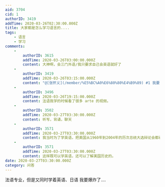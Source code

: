 ```yaml
---
aid: 3704
cid: 1
authorID: 3419
addTime: 2020-03-26T02:30:00.000Z
title: 大家都是怎么学习语言的....
tags:
    - 语言
    - 学习
comments:
    -
        authorID: 3615
        addTime: 2020-03-26T03:00:00.000Z
        content: 大神啊，会三门外语/我只要求自己会英语就好了
    -
        authorID: 3419
        addTime: 2020-03-26T03:15:00.000Z
        content: "@[张怀义](/member/%E5%BC%A0%E6%80%80%E4%B9%89) #1 我要是大神就好了....\U0001F927"
    -
        authorID: 3496
        addTime: 2020-03-26T19:15:00.000Z
        content: 法语我学的时候看了很多 arte 的视频。
    -
        authorID: 3502
        addTime: 2020-03-27T03:30:00.000Z
        content: 听写，背诵，聊天
    -
        authorID: 3571
        addTime: 2020-03-27T03:30:00.000Z
        content: 我当时为了学英语，把美国从1960年到2004年的历次总统大选辩论会都看了一遍。
    -
        authorID: 3571
        addTime: 2020-03-27T03:30:00.000Z
        content: 这样既可以学英语，还可以了解美国历史的。
date: 2020-03-27T03:30:00.000Z
category: 问答
---
```


法语专业，但是又同时学着英语、日语 我要爆炸了....
